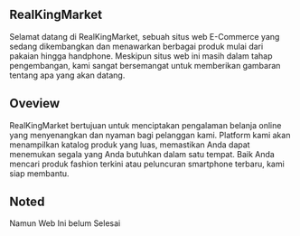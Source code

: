 <!-- <p align="center"><a href="https://laravel.com" target="_blank"><img src="https://raw.githubusercontent.com/laravel/art/master/logo-lockup/5%20SVG/2%20CMYK/1%20Full%20Color/laravel-logolockup-cmyk-red.svg" width="400" alt="Laravel Logo"></a></p> -->


## RealKingMarket

Selamat datang di RealKingMarket, sebuah situs web E-Commerce yang sedang dikembangkan dan menawarkan berbagai produk mulai dari pakaian hingga handphone. Meskipun situs web ini masih dalam tahap pengembangan, kami sangat bersemangat untuk memberikan gambaran tentang apa yang akan datang.

## Oveview

RealKingMarket bertujuan untuk menciptakan pengalaman belanja online yang menyenangkan dan nyaman bagi pelanggan kami. Platform kami akan menampilkan katalog produk yang luas, memastikan Anda dapat menemukan segala yang Anda butuhkan dalam satu tempat. Baik Anda mencari produk fashion terkini atau peluncuran smartphone terbaru, kami siap membantu.

## Noted
Namun Web Ini belum Selesai
